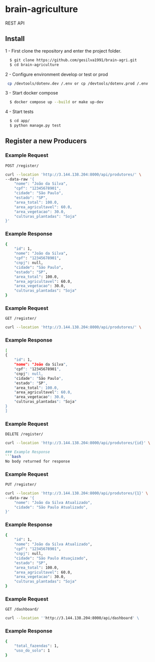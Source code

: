 # brain-agriculture
REST API

## Install
1 - First clone the repository and enter the project folder.
```bash
  $ git clone https://github.com/gesilva1991/brain-agri.git
  $ cd brain-agriculture
```
2 - Configure environment develop or test or prod
```bash
 cp /devtools/dotenv.dev /.env or cp /devtools/dotenv.prod /.env
```
3 - Start docker compose
```bash
  $ docker compose up --build or make up-dev
```
4 - Start tests
```bash
  $ cd app/
  $ python manage.py test
```

## Register a new Producers

### Example Request

`POST /register/`
```bash
curl --location 'http://3.144.138.204:8000/api/produtores/' \
--data-raw '{
    "nome": "João da Silva",
    "cpf": "12345678901",
    "cidade": "São Paulo",
    "estado": "SP",
    "area_total": 100.0,
    "area_agricultavel": 60.0,
    "area_vegetacao": 30.0,
    "culturas_plantadas": "Soja"
}'
```
### Example Response
```bash
{
    "id": 1,
    "nome": "João da Silva",
    "cpf": "12345678901",
    "cnpj": null,
    "cidade": "São Paulo",
    "estado": "SP",
    "area_total": 100.0,
    "area_agricultavel": 60.0,
    "area_vegetacao": 30.0,
    "culturas_plantadas": "Soja"
}
```
### Example Request

`GET /register/`
```bash
curl --location 'http://3.144.138.204:8000/api/produtores/' \
```
### Example Response
```bash
[
{
    "id": 1,
    "nome": "João da Silva",
    "cpf": "12345678901",
    "cnpj": null,
    "cidade": "São Paulo",
    "estado": "SP",
    "area_total": 100.0,
    "area_agricultavel": 60.0,
    "area_vegetacao": 30.0,
    "culturas_plantadas": "Soja"
}
]
```
### Example Request

`DELETE /register/`
```bash
curl --location 'http://3.144.138.204:8000/api/produtores/{id}' \

### Example Response
```bash
No body returned for response
```

### Example Request

`PUT /register/`
```bash
curl --location 'http://3.144.138.204:8000/api/produtores/{1}' \
--data-raw '{
    "nome": "João da Silva Atualizado",    
    "cidade": "São Paulo Atualizado",
}'
```
### Example Response
```bash
{
    "id": 1,
    "nome": "João da Silva Atualizado",
    "cpf": "12345678901",
    "cnpj": null,
    "cidade": "São Paulo Atuaçizado",
    "estado": "SP",
    "area_total": 100.0,
    "area_agricultavel": 60.0,
    "area_vegetacao": 30.0,
    "culturas_plantadas": "Soja"
}
```


### Example Request

`GET /dashboard/`
```bash
curl --location ''http://3.144.138.204:8000/api/dashboard' \
```
### Example Response
```bash
{
	"total_fazendas": 1,
	"uso_do_solo": 1
}
```

